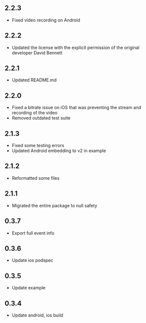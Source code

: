 ## 2.2.3

* Fixed video recording on Android

## 2.2.2

* Updated the license with the explicit permission of the original developer David Bennett

## 2.2.1

* Updated README.md

## 2.2.0

* Fixed a bitrate issue on iOS that was preventing the stream and recording of the video
* Removed outdated test suite

## 2.1.3

* Fixed some testing errors
* Updated Android embedding to v2 in example

## 2.1.2

* Reformatted some files

## 2.1.1

* Migrated the entire package to null safety

## 0.3.7

* Export full event info

## 0.3.6

* Update ios podspec

## 0.3.5

* Update example

## 0.3.4

* Update android, ios build

